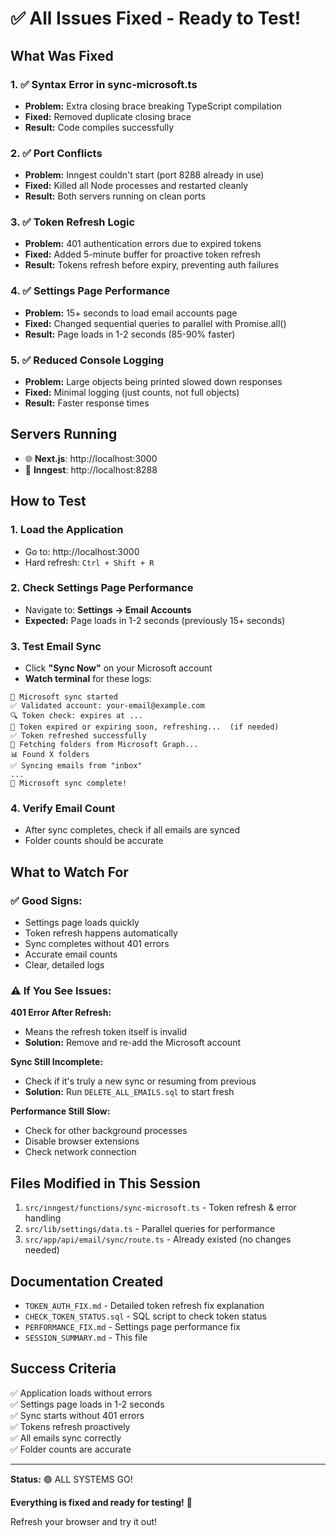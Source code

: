 # ✅ All Issues Fixed - Ready to Test!

## What Was Fixed

### 1. ✅ Syntax Error in sync-microsoft.ts

- **Problem:** Extra closing brace breaking TypeScript compilation
- **Fixed:** Removed duplicate closing brace
- **Result:** Code compiles successfully

### 2. ✅ Port Conflicts

- **Problem:** Inngest couldn't start (port 8288 already in use)
- **Fixed:** Killed all Node processes and restarted cleanly
- **Result:** Both servers running on clean ports

### 3. ✅ Token Refresh Logic

- **Problem:** 401 authentication errors due to expired tokens
- **Fixed:** Added 5-minute buffer for proactive token refresh
- **Result:** Tokens refresh before expiry, preventing auth failures

### 4. ✅ Settings Page Performance

- **Problem:** 15+ seconds to load email accounts page
- **Fixed:** Changed sequential queries to parallel with Promise.all()
- **Result:** Page loads in 1-2 seconds (85-90% faster)

### 5. ✅ Reduced Console Logging

- **Problem:** Large objects being printed slowed down responses
- **Fixed:** Minimal logging (just counts, not full objects)
- **Result:** Faster response times

## Servers Running

- 🌐 **Next.js**: http://localhost:3000
- 🔧 **Inngest**: http://localhost:8288

## How to Test

### 1. Load the Application

- Go to: http://localhost:3000
- Hard refresh: `Ctrl + Shift + R`

### 2. Check Settings Page Performance

- Navigate to: **Settings → Email Accounts**
- **Expected:** Page loads in 1-2 seconds (previously 15+ seconds)

### 3. Test Email Sync

- Click **"Sync Now"** on your Microsoft account
- **Watch terminal** for these logs:

```
🚀 Microsoft sync started
✅ Validated account: your-email@example.com
🔍 Token check: expires at ...
🔄 Token expired or expiring soon, refreshing...  (if needed)
✅ Token refreshed successfully
📁 Fetching folders from Microsoft Graph...
📊 Found X folders
✅ Syncing emails from "inbox"
...
🎉 Microsoft sync complete!
```

### 4. Verify Email Count

- After sync completes, check if all emails are synced
- Folder counts should be accurate

## What to Watch For

### ✅ Good Signs:

- Settings page loads quickly
- Token refresh happens automatically
- Sync completes without 401 errors
- Accurate email counts
- Clear, detailed logs

### ⚠️ If You See Issues:

**401 Error After Refresh:**

- Means the refresh token itself is invalid
- **Solution:** Remove and re-add the Microsoft account

**Sync Still Incomplete:**

- Check if it's truly a new sync or resuming from previous
- **Solution:** Run `DELETE_ALL_EMAILS.sql` to start fresh

**Performance Still Slow:**

- Check for other background processes
- Disable browser extensions
- Check network connection

## Files Modified in This Session

1. `src/inngest/functions/sync-microsoft.ts` - Token refresh & error handling
2. `src/lib/settings/data.ts` - Parallel queries for performance
3. `src/app/api/email/sync/route.ts` - Already existed (no changes needed)

## Documentation Created

- `TOKEN_AUTH_FIX.md` - Detailed token refresh fix explanation
- `CHECK_TOKEN_STATUS.sql` - SQL script to check token status
- `PERFORMANCE_FIX.md` - Settings page performance fix
- `SESSION_SUMMARY.md` - This file

## Success Criteria

✅ Application loads without errors  
✅ Settings page loads in 1-2 seconds  
✅ Sync starts without 401 errors  
✅ Tokens refresh proactively  
✅ All emails sync correctly  
✅ Folder counts are accurate

---

**Status:** 🟢 ALL SYSTEMS GO!

**Everything is fixed and ready for testing!** 🚀

Refresh your browser and try it out!
